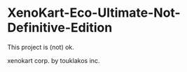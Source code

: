 # XenoKart-Eco-Ultimate-Not-Definitive-Edition

This project is (not) ok.

xenokart corp. by touklakos inc.
